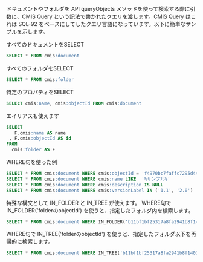 ドキュメントやフォルダを API queryObjects メソッドを使って検索する際に引数に、CMIS Query という記法で書かれたクエリを渡します。CMIS Query はこれは SQL-92 をベースにしてしたクエリ言語になっています。以下に簡単なサンプルを示します。

すべてのドキュメントをSELECT
```SQL
SELECT * FROM cmis:document
```

すべてのフォルダをSELECT
```SQL
SELECT * FROM cmis:folder
```

特定のプロパティをSELECT
```SQL
SELECT cmis:name, cmis:objectId FROM cmis:document
```

エイリアスも使えます
```SQL
SELECT
   F.cmis:name AS name
 , F.cmis:objectId AS id
FROM 
  cmis:folder AS F
```

WHERE句を使った例
```SQL
SELECT * FROM cmis:document WHERE cmis:objectId = 'f4970bc7faffc7295d44b25fb105ca88'
SELECT * FROM cmis:document WHERE cmis:name LIKE  '%サンプル%'
SELECT * FROM cmis:document WHERE cmis:description IS NULL
SELECT * FROM cmis:document WHERE cmis:versionLabel IN ('1.1', '2.0')
```

特殊な構文として IN_FOLDER と IN_TREE が使えます。
WHERE句で IN_FOLDER('folderのobjectId') を使うと、指定したフォルダ内を検索します。

```SQL
SELECT * FROM cmis:document WHERE IN_FOLDER('b11bf1bf25317a8fa2941b8f140148b6')
```

WHERE句で IN_TREE('folderのobjectId') を使うと、指定したフォルダ以下を再帰的に検索します。
```SQL
SELECT * FROM cmis:document WHERE IN_TREE('b11bf1bf25317a8fa2941b8f140148b6') 
```


